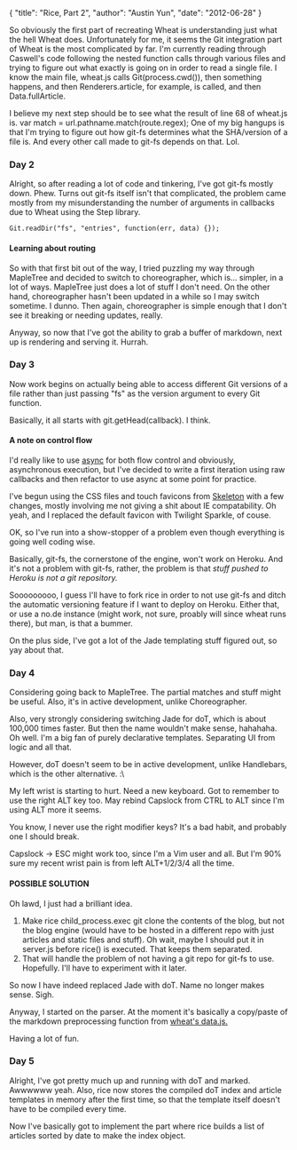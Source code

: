 {
    "title": "Rice, Part 2",
    "author": "Austin Yun",
    "date": "2012-06-28"
}

So obviously the first part of recreating Wheat is understanding just what the
hell Wheat does. Unfortunately for me, it seems the Git integration part of
Wheat is the most complicated by far. I'm currently reading through Caswell's
code following the nested function calls through various files and trying to
figure out what exactly is going on in order to read a single file. I know the
main file, wheat.js calls Git(process.cwd()), then something happens, and then
Renderers.article, for example, is called, and then Data.fullArticle.

I believe my next step should be to see what the result of line 68 of wheat.js
is.
    var match = url.pathname.match(route.regex);
One of my big hangups is that I'm trying to figure out how git-fs determines
what the SHA/version of a file is. And every other call made to git-fs depends
on that. Lol.

### Day 2

Alright, so after reading a lot of code and tinkering, I've got git-fs mostly
down. Phew. Turns out git-fs itself isn't that complicated, the problem came
mostly from my misunderstanding the number of arguments in callbacks due to
Wheat using the Step library.

    Git.readDir("fs", "entries", function(err, data) {});

#### Learning about routing

So with that first bit out of the way, I tried puzzling my way through MapleTree
and decided to switch to choreographer, which is... simpler, in a lot of ways.
MapleTree just does a lot of stuff I don't need. On the other hand,
choreographer hasn't been updated in a while so I may switch sometime. I dunno.
Then again, choreographer is simple enough that I don't see it breaking or
needing updates, really.

Anyway, so now that I've got the ability to grab a buffer of markdown, next up
is rendering and serving it. Hurrah.

### Day 3

Now work begins on actually being able to access different Git versions of a
file rather than just passing "fs" as the version argument to every Git
function.

Basically, it all starts with git.getHead(callback). I think.

#### A note on control flow

I'd really like to use [async](http://github.com/caolan/async) for both flow
control and obviously, asynchronous execution, but I've decided to write a first
iteration using raw callbacks and then refactor to use async at some point for
practice.

I've begun using the CSS files and touch favicons from
[Skeleton](http://github.com/dhgamache/Skeleton) with a few changes, mostly
involving me not giving a shit about IE compatability. Oh yeah, and I replaced
the default favicon with Twilight Sparkle, of couse.

OK, so I've run into a show-stopper of a problem even though everything is going
well coding wise.

Basically, git-fs, the cornerstone of the engine, won't work on Heroku. And it's
not a problem with git-fs, rather, the problem is that _stuff pushed to Heroku
is not a git repository._

Sooooooooo, I guess I'll have to fork rice in order to not use git-fs and ditch
the automatic versioning feature if I want to deploy on Heroku. Either that, or
use a no.de instance (might work, not sure, proably will since wheat runs
there), but man, is that a bummer.

On the plus side, I've got a lot of the Jade templating stuff figured out, so
yay about that.

### Day 4

Considering going back to MapleTree. The partial matches and stuff might be
useful. Also, it's in active development, unlike Choreographer.

Also, very strongly considering switching Jade for doT, which is about 100,000
times faster. But then the name wouldn't make sense, hahahaha. Oh well. I'm a
big fan of purely declarative templates. Separating UI from logic and all that.

However, doT doesn't seem to be in active development, unlike Handlebars, which
is the other alternative. :\

My left wrist is starting to hurt. Need a new keyboard. Got to remember to use
the right ALT key too. May rebind Capslock from CTRL to ALT since I'm using ALT
more it seems.

You know, I never use the right modifier keys? It's a bad habit, and probably
one I should break.

Capslock -> ESC might work too, since I'm a Vim user and all. But I'm 90% sure
my recent wrist pain is from left ALT+1/2/3/4 all the time.

#### POSSIBLE SOLUTION

Oh lawd, I just had a brilliant idea.

1. Make rice child_process.exec git clone the contents of the blog, but not the
   blog engine (would have to be hosted in a different repo with just articles
   and static files and stuff). Oh wait, maybe I should put it in server.js
   before rice() is executed. That keeps them separated.
2. That will handle the problem of not having a git repo for git-fs to use.
   Hopefully. I'll have to experiment with it later.

So now I have indeed replaced Jade with doT. Name no longer makes sense. Sigh.

Anyway, I started on the parser. At the moment it's basically a copy/paste of
the markdown preprocessing function from [wheat's
data.js.](http://github.com/creationix/wheat/blob/master/lib/wheat/data.js#L8)

Having a lot of fun.

### Day 5

Alright, I've got pretty much up and running with doT and marked. Awwwwww yeah.
Also, rice now stores the compiled doT index and article templates in memory
after the first time, so that the template itself doesn't have to be compiled
every time.

Now I've basically got to implement the part where rice builds a list of
articles sorted by date to make the index object.
